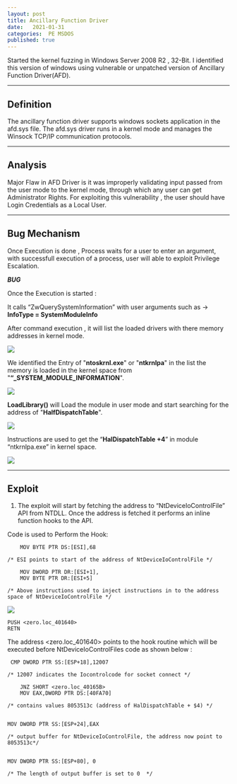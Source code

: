 ```yaml
---
layout: post
title: Ancillary Function Driver
date:   2021-01-31
categories:  PE MSDOS
published: true
---
```


Started the kernel fuzzing in Windows Server 2008 R2 , 32-Bit. I identified this version of windows using vulnerable or unpatched version of Ancillary Function Driver(AFD).

----
[](#header-1)**Definition**
---

The ancillary function driver supports windows sockets application in the afd.sys file. The afd.sys driver runs in a kernel mode and manages the Winsock TCP/IP communication protocols.

----
[](#header-2)**Analysis**
---

Major Flaw in AFD Driver is it was improperly validating input passed from the user mode to the kernel mode, through which any user can get Administrator Rights.
For exploiting this vulnerability , the user should have Login Credentials as a Local User.

----
 [](#header-3)**Bug Mechanism**
---

Once Execution is done , Process waits for a user to enter an argument, with successfull execution of a process, user will able to exploit Privilege Escalation.

***BUG***

Once the Execution is started :

It calls “ZwQuerySystemInformation” with user arguments such as -> **InfoType = SystemModuleInfo**

After command execution , it will list the loaded drivers with there memory addresses in kernel mode.

![](https://yashomer1994.github.io/yash007.github.io/assets/afd/1.png)

We identified the Entry of "**ntoskrnl.exe**" or "**ntkrnlpa**" in the list the memory is loaded in the kernel space from "**“_SYSTEM_MODULE_INFORMATION**".

![](https://yashomer1994.github.io/yash007.github.io/assets/afd/2.png)


**LoadLibrary()** will Load the module in user mode and start searching for the address of "**HalfDispatchTable**".

![](https://yashomer1994.github.io/yash007.github.io/assets/afd/3.png)

Instructions are used to get the “**HalDispatchTable +4**” in module “ntkrnlpa.exe” in kernel space.

![](https://yashomer1994.github.io/yash007.github.io/assets/afd/4.png)

----
 [](#header-4)**Exploit**
---

1. The exploit will start by fetching the address to “NtDeviceIoControlFile” API from NTDLL. Once the address is fetched it performs an inline function hooks to the API.

Code is used to Perform the Hook:

    
    	MOV BYTE PTR DS:[ESI],68

    /* ESI points to start of the address of NtDeviceIoControlFile */

        MOV DWORD PTR DR:[ESI+1],
        MOV BYTE PTR DR:[ESI+5]

    /* Above instructions used to inject instructions in to the address space of NtDeviceIoControlFile */

![](https://yashomer1994.github.io/yash007.github.io/assets/afd/5.png)


    PUSH <zero.loc_401640>
    RETN 


The address <zero.loc_401640> points to the hook routine which will be executed before NtDeviceIoControlFiles code as shown below :

     CMP DWORD PTR SS:[ESP+18],12007

    /* 12007 indicates the Iocontrolcode for socket connect */

        JNZ SHORT <zero.loc_40165B>
        MOV EAX,DWORD PTR DS:[40FA70]

    /* contains values 8053513c (address of HalDispatchTable + $4) */

    
    MOV DWORD PTR SS:[ESP+24],EAX

    /* output buffer for NtDeviceIoControlFile, the address now point to 8053513c*/

    
    MOV DWORD PTR SS:[ESP+80], 0

    /* The length of output buffer is set to 0  */












